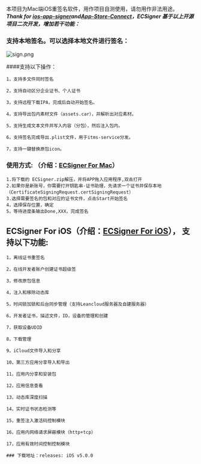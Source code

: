 本项目为Mac端iOS重签名软件，用作项目自测使用，请勿用作非法用途。
***Thank for [ios-app-signer](https://github.com/DanTheMan827/ios-app-signer)and[App-Store-Connect](https://github.com/AvdLee/appstoreconnect-swift-sdk)，ECSigner 基于以上开源项目二次开发，增加若干功能：***
### 支持本地签名。可以选择本地文件进行签名：
![ sign.png](https://github.com/even-cheng/even-appSigner/blob/master/ecsign.png)

####支持以下操作：
```
1，支持多文件同时签名
```
```
2，支持自动区分企业证书、个人证书
```
```
3，支持远程下载IPA，完成后自动开始签名。
```
```
4，支持导出包内素材文件（assets.car），并解析出对应素材。
```
```
5，支持生成文本文件并写入内容（分包），然后注入包内。
```
```
6，支持签名完成导出.plist文件，用于itms-service分发。
```
```
7，支持一键替换原包icon。
``` 

### 使用方式: （介绍：[ECSigner For Mac](https://www.jianshu.com/p/3d2dcd8b8e07)）
```
1.将下载的 ECSigner.zip解压，并将APP拖入应用程序,双击打开
2.如果你是新账号，你需要打开钥匙串-证书助理，先请求一个证书并保存本地（CertificateSigningRequest.certSigningRequest）
3.选择需要签名的包和对应的证书文件，点击Start开始签名
4，选择保存位置，确定
5，等待进度条输出Done,XXX，完成签名
```


## ECSigner For iOS（介绍：[ECSigner For iOS](https://www.jianshu.com/p/745d01f8166b)）， 支持以下功能:
```
1，离线证书重签名
```
```
2，在线开发者账户创建证书超级签
```
```
3，修改原包信息
```
```
4，注入和移除动态库
```
```
5，时间锁加锁和后台同步管理（支持Leancloud服务器及自建服务器）
```
```
6，开发者证书，描述文件，ID，设备的管理和创建
```
```
7，获取设备UDID
```
```
8，下载管理
```
```
9，iCloud文件导入和分享
```
```
10，第三方应用分享导入和导出
```
```
11，应用内分享和安装包
```
```
12，应用信息查看
```
```
13，动态库深度扫描
```
```
14，实时证书状态检测等
```
```
15，重签注入激活码控制模块
```
```
16，应用内网络请求屏蔽模块（http+tcp）
```
```
17，应用有效时间控制控制模块
```
```
### 下载地址：releases: iOS v5.0.0




